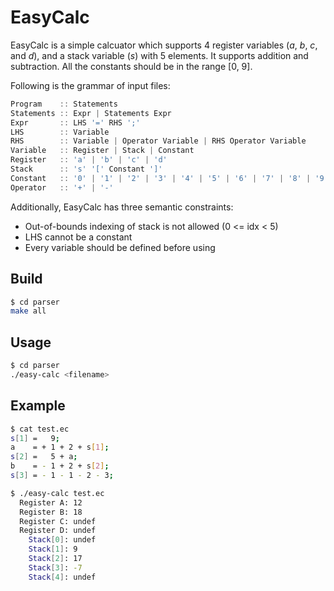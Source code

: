 # EasyCalc

EasyCalc is a simple calcuator which supports 4 register variables (_a_, _b_, _c_, and _d_), and a stack variable (_s_) with 5 elements. It supports addition and subtraction. All the constants should be in the range [0, 9].

Following is the grammar of input files:

```c
Program    :: Statements
Statements :: Expr | Statements Expr
Expr       :: LHS '=' RHS ';'
LHS        :: Variable
RHS        :: Variable | Operator Variable | RHS Operator Variable
Variable   :: Register | Stack | Constant
Register   :: 'a' | 'b' | 'c' | 'd'
Stack      :: 's' '[' Constant ']'
Constant   :: '0' | '1' | '2' | '3' | '4' | '5' | '6' | '7' | '8' | '9'
Operator   :: '+' | '-'
```

Additionally, EasyCalc has three semantic constraints:

+ Out-of-bounds indexing of stack is not allowed (0 <= idx < 5) 
+ LHS cannot be a constant
+ Every variable should be defined before using


## Build

```bash
$ cd parser
make all
```

## Usage

```bash
$ cd parser
./easy-calc <filename>
```

## Example

```bash
$ cat test.ec
s[1] =   9;
a    = + 1 + 2 + s[1];
s[2] =   5 + a;
b    = - 1 + 2 + s[2];
s[3] = - 1 - 1 - 2 - 3;

$ ./easy-calc test.ec
  Register A: 12
  Register B: 18
  Register C: undef
  Register D: undef
    Stack[0]: undef
    Stack[1]: 9
    Stack[2]: 17
    Stack[3]: -7
    Stack[4]: undef
```
